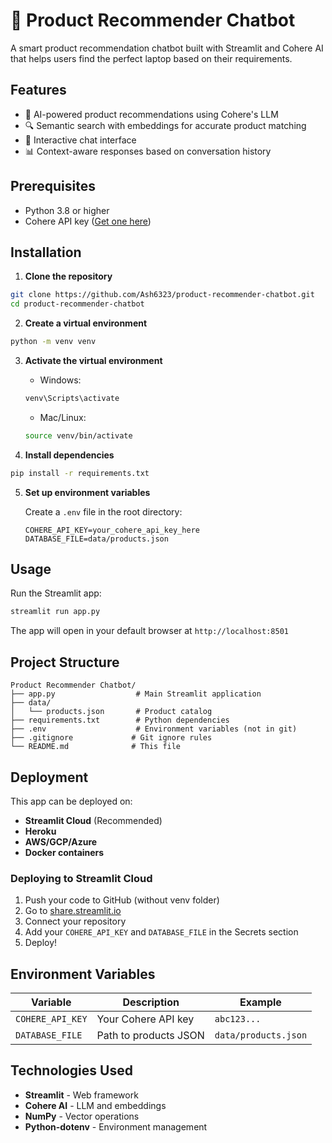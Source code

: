 # 💬 Product Recommender Chatbot

A smart product recommendation chatbot built with Streamlit and Cohere AI that helps users find the perfect laptop based on their requirements.

## Features

- 🤖 AI-powered product recommendations using Cohere's LLM
- 🔍 Semantic search with embeddings for accurate product matching
- 💬 Interactive chat interface
- 📊 Context-aware responses based on conversation history

## Prerequisites

- Python 3.8 or higher
- Cohere API key ([Get one here](https://dashboard.cohere.ai/))

## Installation

1. **Clone the repository**
```bash
git clone https://github.com/Ash6323/product-recommender-chatbot.git
cd product-recommender-chatbot
```

2. **Create a virtual environment**
```bash
python -m venv venv
```

3. **Activate the virtual environment**

   - Windows:
   ```bash
   venv\Scripts\activate
   ```
   
   - Mac/Linux:
   ```bash
   source venv/bin/activate
   ```

4. **Install dependencies**
```bash
pip install -r requirements.txt
```

5. **Set up environment variables**

   Create a `.env` file in the root directory:
   ```
   COHERE_API_KEY=your_cohere_api_key_here
   DATABASE_FILE=data/products.json
   ```

## Usage

Run the Streamlit app:
```bash
streamlit run app.py
```

The app will open in your default browser at `http://localhost:8501`

## Project Structure

```
Product Recommender Chatbot/
├── app.py                  # Main Streamlit application
├── data/
│   └── products.json       # Product catalog
├── requirements.txt        # Python dependencies
├── .env                    # Environment variables (not in git)
├── .gitignore             # Git ignore rules
└── README.md              # This file
```

## Deployment

This app can be deployed on:
- **Streamlit Cloud** (Recommended)
- **Heroku**
- **AWS/GCP/Azure**
- **Docker containers**

### Deploying to Streamlit Cloud

1. Push your code to GitHub (without venv folder)
2. Go to [share.streamlit.io](https://share.streamlit.io)
3. Connect your repository
4. Add your `COHERE_API_KEY` and `DATABASE_FILE` in the Secrets section
5. Deploy!

## Environment Variables

| Variable | Description | Example |
|----------|-------------|---------|
| `COHERE_API_KEY` | Your Cohere API key | `abc123...` |
| `DATABASE_FILE` | Path to products JSON | `data/products.json` |

## Technologies Used

- **Streamlit** - Web framework
- **Cohere AI** - LLM and embeddings
- **NumPy** - Vector operations
- **Python-dotenv** - Environment management

